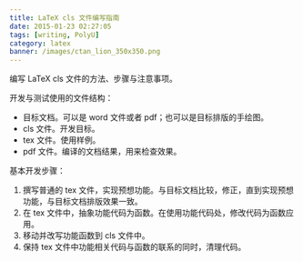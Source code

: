 ```yaml
---
title: LaTeX cls 文件编写指南
date: 2015-01-23 02:27:05
tags: [writing, PolyU]
category: latex
banner: /images/ctan_lion_350x350.png
---
```


编写 LaTeX cls 文件的方法、步骤与注意事项。

<!--more-->

开发与测试使用的文件结构：

+ 目标文档。可以是 word 文件或者 pdf；也可以是目标排版的手绘图。
+ cls 文件。开发目标。
+ tex 文件。使用样例。
+ pdf 文件。编译的文档结果，用来检查效果。


基本开发步骤：

1. 撰写普通的 tex 文件，实现预想功能。与目标文档比较，修正，直到实现预想功能，与目标文档排版效果一致。
2. 在 tex 文件中，抽象功能代码为函数。在使用功能代码处，修改代码为函数应用。
3. 移动并改写功能函数到 cls 文件中。
4. 保持 tex 文件中功能相关代码与函数的联系的同时，清理代码。

